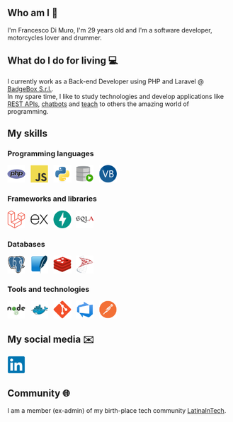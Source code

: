 ## Who am I 🙋
I'm Francesco Di Muro, I'm 29 years old and I'm a software developer, motorcycles lover and drummer.

## What do I do for living 💻
I currently work as a Back-end Developer using PHP and Laravel @ [BadgeBox S.r.l.](https://www.badgebox.com/en/index.html).<br>
In my spare time, I like to study technologies and develop applications like [REST APIs](https://github.com/FrancescoDiMuro/iiot-rest-apis), [chatbots](https://github.com/FrancescoDiMuro/sample-assistant-bot) and [teach](https://github.com/FrancescoDiMuro/teaching_material) to others the amazing world of programming.

## My skills
### Programming languages
<p>
  <img src="https://raw.githubusercontent.com/devicons/devicon/master/icons/php/php-original.svg" alt="php" width="40" height="40"/>
  &nbsp;
  <img src="https://raw.githubusercontent.com/devicons/devicon/master/icons/javascript/javascript-original.svg" alt="javascript" width="40" height="40"/>
  &nbsp;
  <img src="https://raw.githubusercontent.com/devicons/devicon/master/icons/python/python-original.svg" alt="python" width="40" height="40"/>
  &nbsp;
  <img src="https://raw.githubusercontent.com/devicons/devicon/master/icons/sqldeveloper/sqldeveloper-original.svg" alt="sql" width="40" height="40"/>
  &nbsp;
  <img src="https://raw.githubusercontent.com/devicons/devicon/master/icons/visualbasic/visualbasic-original.svg" alt="visual-basic" width="40" height="40"/>
  &nbsp;
</p>

### Frameworks and libraries
<p>
  <img src="https://raw.githubusercontent.com/devicons/devicon/master/icons/laravel/laravel-original.svg" alt="laravel" width="40" height="40"/>
  &nbsp;
  <img src="https://raw.githubusercontent.com/devicons/devicon/master/icons/express/express-original.svg" alt="expressjs" width="40" height="40"/>
  &nbsp;
  <img src="https://raw.githubusercontent.com/devicons/devicon/master/icons/fastapi/fastapi-original.svg" alt="fastapi" width="40" height="40"/>
  &nbsp;
  <img src="https://raw.githubusercontent.com/devicons/devicon/master/icons/sqlalchemy/sqlalchemy-original.svg" alt="sqlalchemy" width="40" height="40"/>
  &nbsp;
</p>

### Databases
<p>
  <img src="https://raw.githubusercontent.com/devicons/devicon/master/icons/postgresql/postgresql-original.svg" alt="postgresql" width="40" height="40"/>
  &nbsp;
	<img src="https://raw.githubusercontent.com/devicons/devicon/master/icons/sqlite/sqlite-original.svg" alt="sqlite" width="40" height="40"/>
  &nbsp;
	<img src="https://raw.githubusercontent.com/devicons/devicon/master/icons/redis/redis-original.svg" alt="redis" width="40" height="40"/>
  &nbsp;
	<img src="https://raw.githubusercontent.com/devicons/devicon/master/icons/microsoftsqlserver/microsoftsqlserver-original.svg" alt="microsoft-sql-server" width="40" height="40"/>
  &nbsp;
</p>

### Tools and technologies
<p>
  <img src="https://raw.githubusercontent.com/devicons/devicon/master/icons/nodejs/nodejs-original-wordmark.svg" alt="node-js" width="40" height="40"/>
  &nbsp;
	<img src="https://raw.githubusercontent.com/devicons/devicon/master/icons/docker/docker-original.svg" alt="docker" width="40" height="40"/>
  &nbsp;
	<img src="https://raw.githubusercontent.com/devicons/devicon/master/icons/git/git-original.svg" alt="git" width="40" height="40"/>
  &nbsp;
	<img src="https://raw.githubusercontent.com/devicons/devicon/master/icons/azuredevops/azuredevops-original.svg" alt="azuredevops" width="40" height="40"/>
  &nbsp;
	<img src="https://raw.githubusercontent.com/devicons/devicon/master/icons/postman/postman-original.svg" alt="postman" width="40" height="40"/>
</p>

## My social media ✉️
<a href="https://www.linkedin.com/in/francesco-di-muro/" target="_blank"><img src="https://raw.githubusercontent.com/devicons/devicon/master/icons/linkedin/linkedin-original.svg" alt="azuredevops" width="40" height="40"/></a>

## Community 🌐
I am a member (ex-admin) of my birth-place tech community [LatinaInTech](https://www.latinaintech.org/en).

<!---
FrancescoDiMuro/FrancescoDiMuro is a ✨ special ✨ repository because its `README.md` (this file) appears on your GitHub profile.
You can click the Preview link to take a look at your changes.
--->

